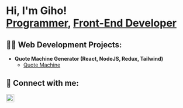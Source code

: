 <h1>Hi, I'm Giho! <br/><a href="https://github.com/Levytein">Programmer</a>, <a href="https://www.linkedin.com/in/joshmadakor/">Front-End Developer</a>

<h2>👨‍💻 Web Development Projects:</h2>

- <b>Quote Machine Generator (React, NodeJS, Redux, Tailwind)</b>
  - [Quote Machine](https://github.com/Levytein/Quote-Machine)
  
<h2> 🤳 Connect with me:</h2>
<a href="https://www.linkedin.com/in/gihoju" target="_blank">
  <img align="left" alt="GihoJu | LinkedIn" width="22px" src="https://cdn.jsdelivr.net/npm/simple-icons@v3/icons/linkedin.svg" />
</a>

<!--
**Levtein/Levytein** is a ✨ _special_ ✨ repository because its `README.md` (this file) appears on your GitHub profile.

Here are some ideas to get you started:

- 🔭 I’m currently working on ...
- 🌱 I’m currently learning ...
- 👯 I’m looking to collaborate on ...
- 🤔 I’m looking for help with ...
- 💬 Ask me about ...
- 📫 How to reach me: ...
- 😄 Pronouns: ...
- ⚡ Fun fact: ...
-->

